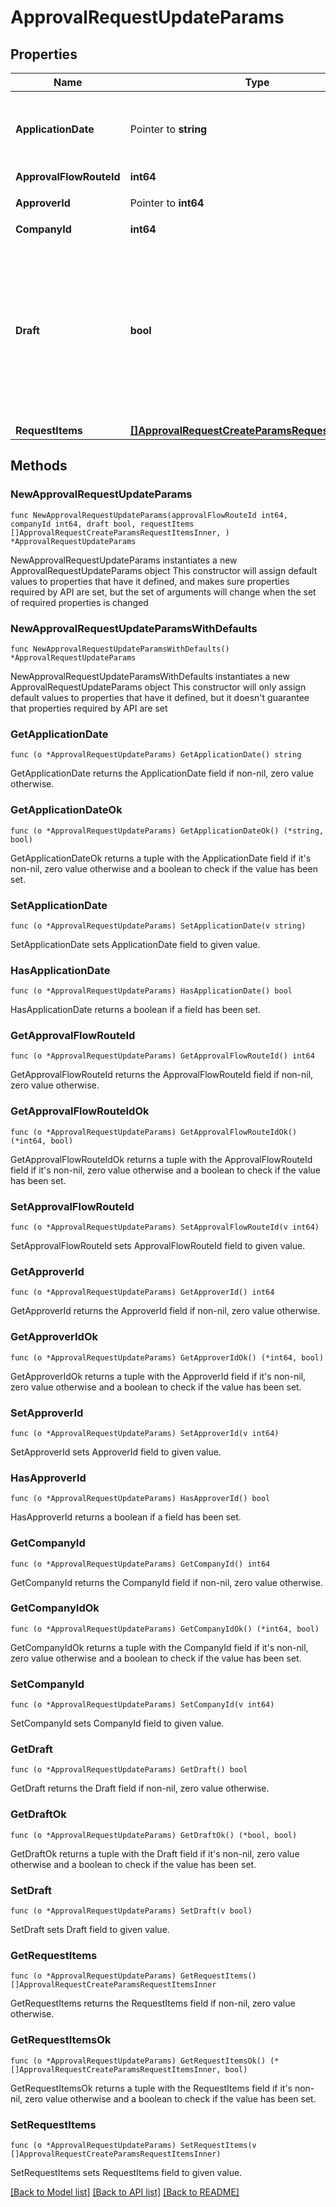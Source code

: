 # ApprovalRequestUpdateParams

## Properties

Name | Type | Description | Notes
------------ | ------------- | ------------- | -------------
**ApplicationDate** | Pointer to **string** | 申請日 (yyyy-mm-dd)&lt;br&gt; 指定しない場合は当日の日付が登録されます。  | [optional] 
**ApprovalFlowRouteId** | **int64** | 申請経路ID | 
**ApproverId** | Pointer to **int64** | 承認者のユーザーID | [optional] 
**CompanyId** | **int64** | 事業所ID | 
**Draft** | **bool** | 各種申請のステータス&lt;br&gt; falseを指定した時は申請中（in_progress）で各種申請を更新します。&lt;br&gt; trueを指定した時は下書き（draft）で各種申請を更新します。  | 
**RequestItems** | [**[]ApprovalRequestCreateParamsRequestItemsInner**](ApprovalRequestCreateParamsRequestItemsInner.md) |  | 

## Methods

### NewApprovalRequestUpdateParams

`func NewApprovalRequestUpdateParams(approvalFlowRouteId int64, companyId int64, draft bool, requestItems []ApprovalRequestCreateParamsRequestItemsInner, ) *ApprovalRequestUpdateParams`

NewApprovalRequestUpdateParams instantiates a new ApprovalRequestUpdateParams object
This constructor will assign default values to properties that have it defined,
and makes sure properties required by API are set, but the set of arguments
will change when the set of required properties is changed

### NewApprovalRequestUpdateParamsWithDefaults

`func NewApprovalRequestUpdateParamsWithDefaults() *ApprovalRequestUpdateParams`

NewApprovalRequestUpdateParamsWithDefaults instantiates a new ApprovalRequestUpdateParams object
This constructor will only assign default values to properties that have it defined,
but it doesn't guarantee that properties required by API are set

### GetApplicationDate

`func (o *ApprovalRequestUpdateParams) GetApplicationDate() string`

GetApplicationDate returns the ApplicationDate field if non-nil, zero value otherwise.

### GetApplicationDateOk

`func (o *ApprovalRequestUpdateParams) GetApplicationDateOk() (*string, bool)`

GetApplicationDateOk returns a tuple with the ApplicationDate field if it's non-nil, zero value otherwise
and a boolean to check if the value has been set.

### SetApplicationDate

`func (o *ApprovalRequestUpdateParams) SetApplicationDate(v string)`

SetApplicationDate sets ApplicationDate field to given value.

### HasApplicationDate

`func (o *ApprovalRequestUpdateParams) HasApplicationDate() bool`

HasApplicationDate returns a boolean if a field has been set.

### GetApprovalFlowRouteId

`func (o *ApprovalRequestUpdateParams) GetApprovalFlowRouteId() int64`

GetApprovalFlowRouteId returns the ApprovalFlowRouteId field if non-nil, zero value otherwise.

### GetApprovalFlowRouteIdOk

`func (o *ApprovalRequestUpdateParams) GetApprovalFlowRouteIdOk() (*int64, bool)`

GetApprovalFlowRouteIdOk returns a tuple with the ApprovalFlowRouteId field if it's non-nil, zero value otherwise
and a boolean to check if the value has been set.

### SetApprovalFlowRouteId

`func (o *ApprovalRequestUpdateParams) SetApprovalFlowRouteId(v int64)`

SetApprovalFlowRouteId sets ApprovalFlowRouteId field to given value.


### GetApproverId

`func (o *ApprovalRequestUpdateParams) GetApproverId() int64`

GetApproverId returns the ApproverId field if non-nil, zero value otherwise.

### GetApproverIdOk

`func (o *ApprovalRequestUpdateParams) GetApproverIdOk() (*int64, bool)`

GetApproverIdOk returns a tuple with the ApproverId field if it's non-nil, zero value otherwise
and a boolean to check if the value has been set.

### SetApproverId

`func (o *ApprovalRequestUpdateParams) SetApproverId(v int64)`

SetApproverId sets ApproverId field to given value.

### HasApproverId

`func (o *ApprovalRequestUpdateParams) HasApproverId() bool`

HasApproverId returns a boolean if a field has been set.

### GetCompanyId

`func (o *ApprovalRequestUpdateParams) GetCompanyId() int64`

GetCompanyId returns the CompanyId field if non-nil, zero value otherwise.

### GetCompanyIdOk

`func (o *ApprovalRequestUpdateParams) GetCompanyIdOk() (*int64, bool)`

GetCompanyIdOk returns a tuple with the CompanyId field if it's non-nil, zero value otherwise
and a boolean to check if the value has been set.

### SetCompanyId

`func (o *ApprovalRequestUpdateParams) SetCompanyId(v int64)`

SetCompanyId sets CompanyId field to given value.


### GetDraft

`func (o *ApprovalRequestUpdateParams) GetDraft() bool`

GetDraft returns the Draft field if non-nil, zero value otherwise.

### GetDraftOk

`func (o *ApprovalRequestUpdateParams) GetDraftOk() (*bool, bool)`

GetDraftOk returns a tuple with the Draft field if it's non-nil, zero value otherwise
and a boolean to check if the value has been set.

### SetDraft

`func (o *ApprovalRequestUpdateParams) SetDraft(v bool)`

SetDraft sets Draft field to given value.


### GetRequestItems

`func (o *ApprovalRequestUpdateParams) GetRequestItems() []ApprovalRequestCreateParamsRequestItemsInner`

GetRequestItems returns the RequestItems field if non-nil, zero value otherwise.

### GetRequestItemsOk

`func (o *ApprovalRequestUpdateParams) GetRequestItemsOk() (*[]ApprovalRequestCreateParamsRequestItemsInner, bool)`

GetRequestItemsOk returns a tuple with the RequestItems field if it's non-nil, zero value otherwise
and a boolean to check if the value has been set.

### SetRequestItems

`func (o *ApprovalRequestUpdateParams) SetRequestItems(v []ApprovalRequestCreateParamsRequestItemsInner)`

SetRequestItems sets RequestItems field to given value.



[[Back to Model list]](../README.md#documentation-for-models) [[Back to API list]](../README.md#documentation-for-api-endpoints) [[Back to README]](../README.md)


